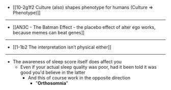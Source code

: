 - [[10-2g1f2 Culture (also) shapes phenotype for humans (Culture ⇒ Phenotype)]]
---
- [[AN3C - The Batman Effect - the placebo effect of alter ego works, because memes can beat genes]]
---
- [[1-1b2 The interpretation isn’t physical either]]
---
- The awareness of sleep score itself does affect you
  - Even if your actual sleep quality was poor, had it been told it was good you'd believe in the latter
    - And this of course work in the opposite direction
      - "**Orthosomnia**"